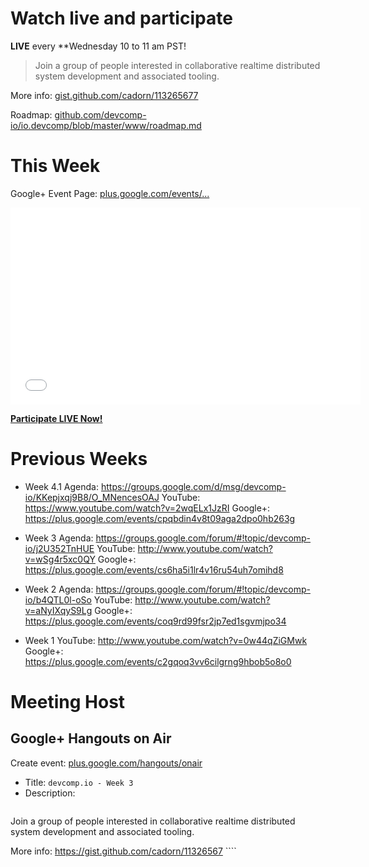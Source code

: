 
Watch live and participate
==========================

**LIVE** every **Wednesday 10 to 11 am PST!

> Join a group of people interested in collaborative realtime distributed system development and associated tooling.

More info: [gist.github.com/cadorn/113265677](https://gist.github.com/cadorn/11326567)

Roadmap: [github.com/devcomp-io/io.devcomp/blob/master/www/roadmap.md](https://github.com/devcomp-io/io.devcomp/blob/master/www/roadmap.md)


This Week
=========

Google+ Event Page: [plus.google.com/events/...](https://plus.google.com/events/ckgm9cppd62mbklmsmu9a5eaocg)

<iframe width="560" height="315" src="//www.youtube.com/embed/IvKApSgXL3c" frameborder="0" allowfullscreen></iframe>

**[Participate LIVE Now!]()**


Previous Weeks
==============

  * Week 4.1
    Agenda: https://groups.google.com/d/msg/devcomp-io/KKepjxqj9B8/O_MNencesOAJ
    YouTube: https://www.youtube.com/watch?v=2wqELx1JzRI
    Google+: https://plus.google.com/events/cpqbdin4v8t09aga2dpo0hb263g

  * Week 3
  	Agenda: https://groups.google.com/forum/#!topic/devcomp-io/j2U352TnHUE
    YouTube: http://www.youtube.com/watch?v=wSg4r5xc0QY
    Google+: https://plus.google.com/events/cs6ha5i1lr4v16ru54uh7omihd8

  * Week 2
  	Agenda: https://groups.google.com/forum/#!topic/devcomp-io/b4QTL0l-oSo
    YouTube: http://www.youtube.com/watch?v=aNyIXqyS9Lg
    Google+: https://plus.google.com/events/coq9rd99fsr2jp7ed1sgvmjpo34

  * Week 1
    YouTube: http://www.youtube.com/watch?v=0w44qZiGMwk
    Google+: https://plus.google.com/events/c2gqoq3vv6cilgrng9hbob5o8o0


Meeting Host
============

Google+ Hangouts on Air
-----------------------

Create event: [plus.google.com/hangouts/onair](https://plus.google.com/hangouts/onair)

  * Title: `devcomp.io - Week 3`
  * Description:
    ````
Join a group of people interested in collaborative realtime distributed system development and associated tooling.

More info: https://gist.github.com/cadorn/11326567﻿
    ````

